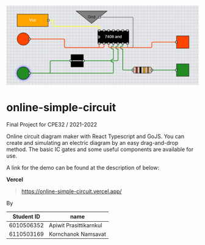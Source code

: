 <p align="center">
  <img src="https://github.com/apiwitp2070/online-simple-circuit/blob/main/osc.png?raw=true alt=osc">
</p>

# online-simple-circuit
Final Project for CPE32 / 2021-2022  

Online circuit diagram maker with React Typescript and GoJS. You can create and simulating an electric diagram by an easy drag-and-drop method. The basic IC gates and some useful components are available for use.

A link for the demo can be found at the description of below:

**Vercel**

> https://online-simple-circuit.vercel.app/

By

| Student ID | name |
| - | - |
| 6010506352 | Apiwit Prasittikarnkul |
| 6110503169 | Kornchanok Namsavat |
